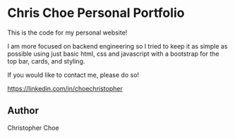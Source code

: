 # Chris Choe Personal Portfolio

This is the code for my personal website!

I am more focused on backend engineering so I tried to keep it as simple as possible using just basic html, css and javascript with a bootstrap for the top bar, cards, and styling.

If you would like to contact me, please do so!

https://linkedin.com/in/choechristopher

## Author
Christopher Choe
